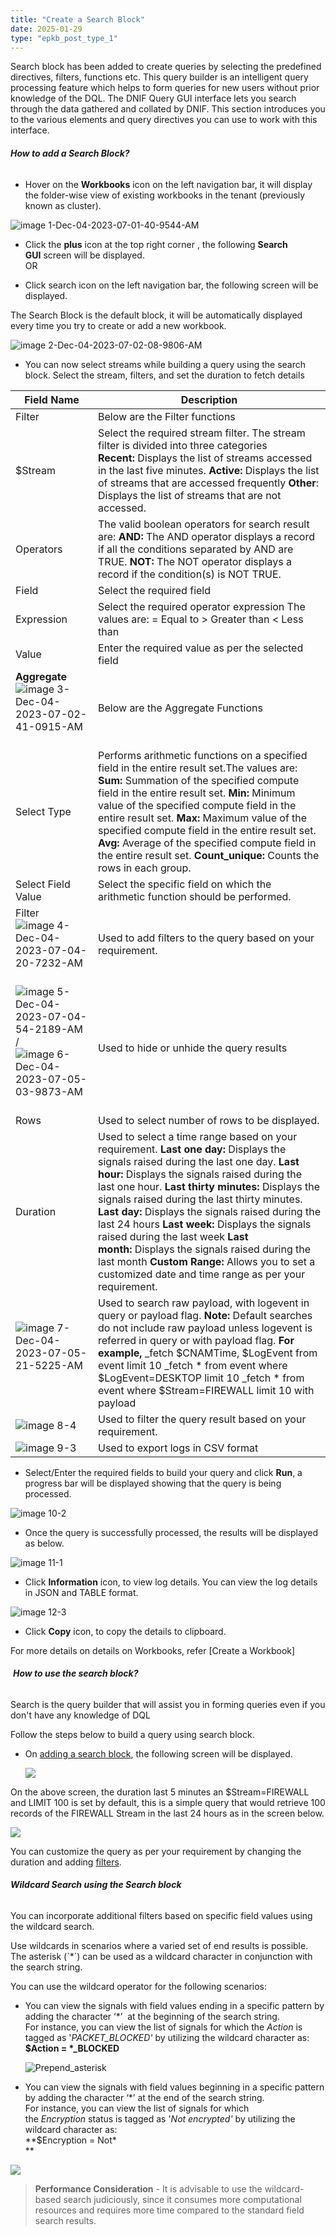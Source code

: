 ```yaml
---
title: "Create a Search Block"
date: 2025-01-29
type: "epkb_post_type_1"
---
```


  
Search block has been added to create queries by selecting the predefined directives, filters, functions etc. This query builder is an intelligent query processing feature which helps to form queries for new users without prior knowledge of the DQL. The DNIF Query GUI interface lets you search through the data gathered and collated by DNIF. This section introduces you to the various elements and query directives you can use to work with this interface.

###### **How to add a Search Block?**

- Hover on the **Workbooks** icon on the left navigation bar, it will display the folder-wise view of existing workbooks in the tenant (previously known as cluster).

![image 1-Dec-04-2023-07-01-40-9544-AM](./images-Create%20a%20Search%20Block/Create-a-Search-Block-1.webp)

- Click the **plus** icon at the top right corner , the following **Search GUI** screen will be displayed.  
    OR

- Click search icon on the left navigation bar, the following screen will be displayed.

The Search Block is the default block, it will be automatically displayed every time you try to create or add a new workbook.

![image 2-Dec-04-2023-07-02-08-9806-AM](./images-Create%20a%20Search%20Block/Create-a-Search-Block-2.webp)

- You can now select streams while building a query using the search block. Select the stream, filters, and set the duration to fetch details

| **Field Name** | **Description** |
| --- | --- |
| Filter | Below are the Filter functions |
| $Stream | Select the required stream filter. The stream filter is divided into three categories   **Recent:** Displays the list of streams accessed in the last five minutes.   **Active:** Displays the list of streams that are accessed frequently   **Other**: Displays the list of streams that are not accessed. |
| Operators | The valid boolean operators for search result are:   **AND:** The AND operator displays a record if all the conditions separated by AND are TRUE.   **NOT:** The NOT operator displays a record if the condition(s) is NOT TRUE. |
| Field | Select the required field |
| Expression | Select the required operator expression   The values are:   \= Equal to   \> Greater than   < Less than |
| Value | Enter the required value as per the selected field |
| **Aggregate**   ![image 3-Dec-04-2023-07-02-41-0915-AM](./images-Create%20a%20Search%20Block/Create-a-Search-Block-3.webp)   | Below are the Aggregate Functions |
| Select Type | Performs arithmetic functions on a specified field in the entire result set.The values are:   **Sum:** Summation of the specified compute field in the entire result set.   **Min:** Minimum value of the specified compute field in the entire result set.   **Max:** Maximum value of the specified compute field in the entire result set.   **Avg:** Average of the specified compute field in the entire result set.   **Count\_unique:** Counts the rows in each group. |
| Select Field Value | Select the specific field on which the arithmetic function should be performed. |
| Filter    ![image 4-Dec-04-2023-07-04-20-7232-AM](./images-Create%20a%20Search%20Block/Create-a-Search-Block-4.webp)   | Used to add filters to the query based on your requirement. |
| ![image 5-Dec-04-2023-07-04-54-2189-AM](./images-Create%20a%20Search%20Block/Create-a-Search-Block-5.webp)/ ![image 6-Dec-04-2023-07-05-03-9873-AM](./images-Create%20a%20Search%20Block/Create-a-Search-Block-6.webp)  | Used to hide or unhide the query results |
| Rows | Used to select number of rows to be displayed. |
| Duration | Used to select a time range based on your requirement.   **Last one day:** Displays the signals raised during the last one day.   **Last hour:** Displays the signals raised during the last one hour.   **Last thirty minutes:** Displays the signals raised during the last thirty minutes.   **Last day:** Displays the signals raised during the last 24 hours   **Last week:** Displays the signals raised during the last week   **Last month:** Displays the signals raised during the last month   **Custom Range:** Allows you to set a customized date and time range as per your requirement. |
| ![image 7-Dec-04-2023-07-05-21-5225-AM](./images-Create%20a%20Search%20Block/Create-a-Search-Block-7.webp)  | Used to search raw payload, with logevent in query or payload flag.   **Note:** Default searches do not include raw payload unless logevent is referred in query or with payload flag.   **For example,**   \_fetch $CNAMTime, $LogEvent from event limit 10   \_fetch \* from event where $LogEvent=DESKTOP limit 10   \_fetch \* from event where $Stream=FIREWALL limit 10 with payload |
| ![image 8-4](./images-Create%20a%20Search%20Block/Create-a-Search-Block-8.webp) | Used to filter the query result based on your requirement. |
| ![image 9-3](./images-Create%20a%20Search%20Block/Create-a-Search-Block-9.webp) | Used to export logs in CSV format |

- Select/Enter the required fields to build your query and click **Run**, a progress bar will be displayed showing that the query is being processed.

![image 10-2](./images-Create%20a%20Search%20Block/Create-a-Search-Block-10.webp)

- Once the query is successfully processed, the results will be displayed as below.

![image 11-1](./images-Create%20a%20Search%20Block/Create-a-Search-Block-11.webp)

- Click **Information** icon, to view log details. You can view the log details in JSON and TABLE format.

![image 12-3](./images-Create%20a%20Search%20Block/Create-a-Search-Block-12.webp)

- Click **Copy** icon, to copy the details to clipboard.

For more details on details on Workbooks, refer [Create a Workbook]
     

######  **How to use the search block?**

Search is the query builder that will assist you in forming queries even if you don't have any knowledge of DQL

Follow the steps below to build a query using search block.

- On [adding a search block](https://dnif.it/kb/hunting-with-workbooks/getting-started-hunting-with-workbooks/create-a-search-block-2/), the following screen will be displayed.  
      
   ![](./images-Create%20a%20Search%20Block/Create-a-Search-Block-13.webp)

On the above screen, the duration last 5 minutes an $Stream=FIREWALL and LIMIT 100 is set by default, this is a simple query that would retrieve 100 records of the FIREWALL Stream in the last 24 hours as in the screen below.

![](./images-Create%20a%20Search%20Block/Create-a-Search-Block-14.webp)

  
You can customize the query as per your requirement by changing the duration and adding [filters](https://www.dnif.it/en/kb/create-a-search-block#filters).

###### **Wildcard Search using the Search block**

You can incorporate additional filters based on specific field values using the wildcard search.

Use wildcards in scenarios where a varied set of end results is possible. The asterisk (\`\*\`) can be used as a wildcard character in conjunction with the search string. 

You can use the wildcard operator for the following scenarios:

- You can view the signals with field values ending in a specific pattern by adding the character ‘\*’  at the beginning of the search string.  
    For instance, you can view the list of signals for which the _Action_ is tagged as '_PACKET\_BLOCKED'_ by utilizing the wildcard character as:  
    **$Action = \*\_BLOCKED**  
      
    ![Prepend_asterisk](./images-Create%20a%20Search%20Block/Create-a-Search-Block-15.webp)  
      
    

- You can view the signals with field values beginning in a specific pattern by adding the character ‘\*’ at the end of the search string.  
    For instance, you can view the list of signals for which the _Encryption_ status is tagged as '_Not encrypted'_ by utilizing the wildcard character as:  
    **$Encryption = Not\*  
    **

![](./images-Create%20a%20Search%20Block/Create-a-Search-Block-16.webp)

> **Performance Consideration** - It is advisable to use the wildcard-based search judiciously, since it consumes more computational resources and requires more time compared to the standard field search results.
